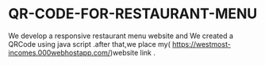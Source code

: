 # QR-CODE-FOR-RESTAURANT-MENU
We develop a responsive restaurant menu website and We created a QRCode using java script .after that,we place my( https://westmost-incomes.000webhostapp.com/)website link .
